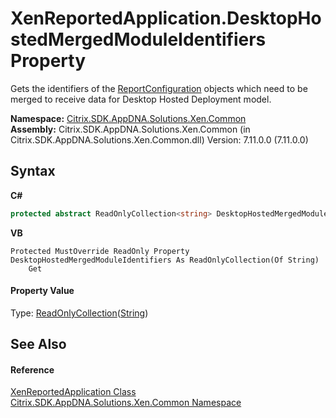 # XenReportedApplication.DesktopHostedMergedModuleIdentifiers Property 
 

Gets the identifiers of the <a href="65f3ee4f-5129-5083-b4da-0f1e23fc3784">ReportConfiguration</a> objects which need to be merged to receive data for Desktop Hosted Deployment model.

**Namespace:**&nbsp;[Citrix.SDK.AppDNA.Solutions.Xen.Common](013dc694-c357-448d-ed5a-b5c48a7f6852.md)<br />**Assembly:**&nbsp;Citrix.SDK.AppDNA.Solutions.Xen.Common (in Citrix.SDK.AppDNA.Solutions.Xen.Common.dll) Version: 7.11.0.0 (7.11.0.0)

## Syntax

**C#**
```csharp
protected abstract ReadOnlyCollection<string> DesktopHostedMergedModuleIdentifiers { get; }
```

**VB**
```vbnet
Protected MustOverride ReadOnly Property DesktopHostedMergedModuleIdentifiers As ReadOnlyCollection(Of String)
	Get
```


#### Property Value
Type: <a href="http://msdn2.microsoft.com/en-us/library/ms132474" target="_blank">ReadOnlyCollection</a>(<a href="http://msdn2.microsoft.com/en-us/library/s1wwdcbf" target="_blank">String</a>)

## See Also


#### Reference
<a href="15a276d8-2cf7-dfb6-9353-4ea32ed1d109">XenReportedApplication Class</a><br /><a href="013dc694-c357-448d-ed5a-b5c48a7f6852">Citrix.SDK.AppDNA.Solutions.Xen.Common Namespace</a><br />